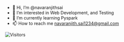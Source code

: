 - 👋 Hi, I’m @navaranjithsai
- 👀 I’m interested in Web Development, and Testing
- 🌱 I’m currently learning Pyspark
- 📫 How to reach me navaranjith.sai1234@gmail.com 
<!--- 💞️ I’m looking to collaborate on ... -->

<!---
navaranjithsai/navaranjithsai is a ✨ special ✨ repository because its `README.md` (this file) appears on your GitHub profile.
You can click the Preview link to take a look at your changes.
--->

![Visitors](https://moe-counter.glitch.me/get/@navaranjithsai)
